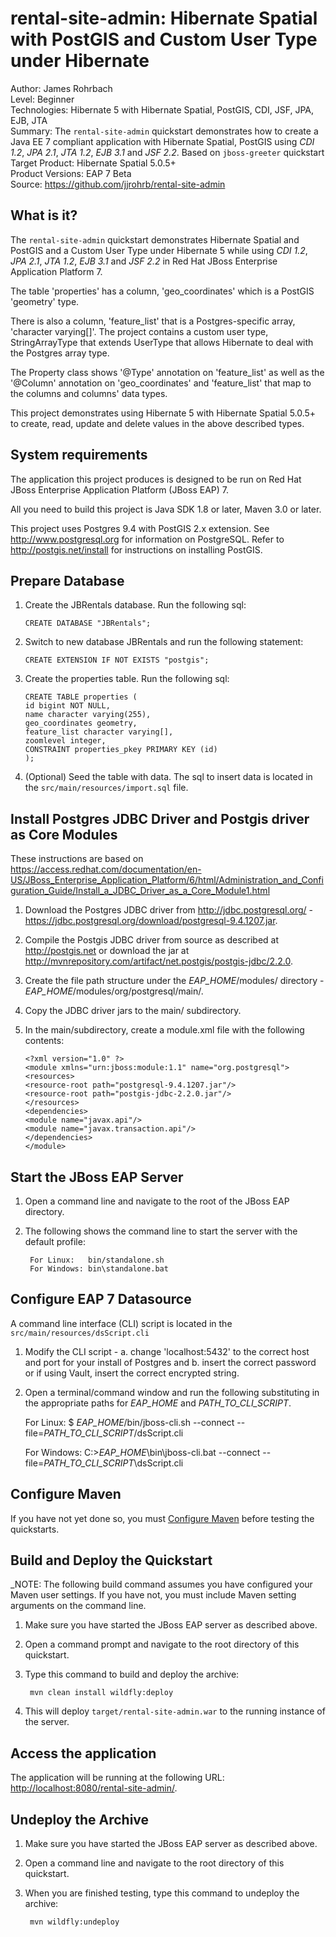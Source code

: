 rental-site-admin: Hibernate Spatial with PostGIS and Custom User Type under Hibernate
======================================================================================
Author: James Rohrbach  
Level: Beginner  
Technologies: Hibernate 5 with Hibernate Spatial, PostGIS, CDI, JSF, JPA, EJB, JTA  
Summary: The `rental-site-admin` quickstart demonstrates how to create a Java EE 7 compliant application with Hibernate Spatial, PostGIS using  *CDI 1.2*,  *JPA 2.1*, *JTA 1.2*, *EJB 3.1* and *JSF 2.2*.  Based on `jboss-greeter` quickstart  
Target Product: Hibernate Spatial 5.0.5+  
Product Versions: EAP 7 Beta  
Source: <https://github.com/jjrohrb/rental-site-admin>    

What is it?
-----------

The `rental-site-admin` quickstart demonstrates Hibernate Spatial and PostGIS and a Custom User Type under Hibernate 5 while using  *CDI 1.2*,  *JPA 2.1*, *JTA 1.2*, *EJB 3.1* and *JSF 2.2* in Red Hat JBoss Enterprise Application Platform 7.

The table 'properties' has a column, 'geo_coordinates' which is a PostGIS 'geometry' type. 

There is also a column, 'feature_list' that is a Postgres-specific array, 'character varying[]'. The project contains a custom user type, StringArrayType that extends UserType that allows Hibernate to deal with the Postgres array type. 

The Property class shows '@Type' annotation on 'feature_list' as well as the '@Column' annotation on 'geo_coordinates' and 'feature_list' that map to the columns and columns' data types.

This project demonstrates using Hibernate 5 with Hibernate Spatial 5.0.5+ to create, read, update and delete values in the above described types.

System requirements
-------------------

The application this project produces is designed to be run on Red Hat JBoss Enterprise Application Platform (JBoss EAP) 7.

All you need to build this project is Java SDK 1.8 or later, Maven 3.0 or later.

This project uses Postgres 9.4 with PostGIS 2.x extension. See <http://www.postgresql.org> for information on PostgreSQL. 
Refer to <http://postgis.net/install> for instructions on installing PostGIS.

Prepare Database
----------------

1. Create the JBRentals database. Run the following sql: 

	`CREATE DATABASE "JBRentals";`
		
2. Switch to new database JBRentals and run the following statement: 

	`CREATE EXTENSION IF NOT EXISTS "postgis";`

3. Create the properties table. Run the following sql: 
		
	`CREATE TABLE properties (`  
	  `id bigint NOT NULL,`  
	  `name character varying(255),`  
	  `geo_coordinates geometry,`  
	  `feature_list character varying[],`  
	  `zoomlevel integer,`  
	  `CONSTRAINT properties_pkey PRIMARY KEY (id)`  
	 `);`
			
4. (Optional) Seed the table with data. The sql to insert data is located in the `src/main/resources/import.sql` file.
        
Install Postgres JDBC Driver and Postgis driver as Core Modules
--------------------------------------------- 
 
These instructions are based on <https://access.redhat.com/documentation/en-US/JBoss_Enterprise_Application_Platform/6/html/Administration_and_Configuration_Guide/Install_a_JDBC_Driver_as_a_Core_Module1.html>
 
1. Download the Postgres JDBC driver from <http://jdbc.postgresql.org/> - <https://jdbc.postgresql.org/download/postgresql-9.4.1207.jar>.

2. Compile the Postgis JDBC driver from source as described at <http://postgis.net> or download the jar at <http://mvnrepository.com/artifact/net.postgis/postgis-jdbc/2.2.0>.

3.  Create the file path structure under the *EAP_HOME*/modules/ directory - *EAP_HOME*/modules/org/postgresql/main/.

4. Copy the JDBC driver jars to the main/ subdirectory.

5. In the main/subdirectory, create a module.xml file with the following contents:

    `<?xml version="1.0" ?>`  
		`<module xmlns="urn:jboss:module:1.1" name="org.postgresql">`  
    		`<resources>`  
        		`<resource-root path="postgresql-9.4.1207.jar"/>`  
        		`<resource-root path="postgis-jdbc-2.2.0.jar"/>`  
    		`</resources>`  
    		`<dependencies>`  
        		`<module name="javax.api"/>`  
				`<module name="javax.transaction.api"/>`  
    		`</dependencies>`  
		`</module>` 
        
   
Start the JBoss EAP Server
-------------------------

1. Open a command line and navigate to the root of the JBoss EAP directory.
2. The following shows the command line to start the server with the default profile:

        For Linux:   bin/standalone.sh
        For Windows: bin\standalone.bat
             
Configure EAP 7 Datasource
---------------------------

A command line interface (CLI) script is located in the `src/main/resources/dsScript.cli` 

1. Modify the CLI script -
	a. change 'localhost:5432' to the correct host and port for your install of Postgres and
	b. insert the correct password or if using Vault, insert the correct encrypted string.
2. Open a terminal/command window and run the following substituting in the appropriate paths for *EAP_HOME*  and *PATH_TO_CLI_SCRIPT*.

	For Linux:
		$ *EAP_HOME*/bin/jboss-cli.sh --connect --file=*PATH_TO_CLI_SCRIPT*/dsScript.cli

	 For Windows: 
	 	C:\>*EAP_HOME*\bin\jboss-cli.bat --connect --file=*PATH_TO_CLI_SCRIPT*\dsScript.cli

Configure Maven
---------------

If you have not yet done so, you must [Configure Maven](https://github.com/jboss-developer/jboss-developer-shared-resources/blob/master/guides/CONFIGURE_MAVEN.md#configure-maven-to-build-and-deploy-the-quickstarts) before testing the quickstarts.
	 	

Build and Deploy the Quickstart
-------------------------

_NOTE: The following build command assumes you have configured your Maven user settings. If you have not, you must include Maven setting arguments on the command line. 

1. Make sure you have started the JBoss EAP server as described above.
2. Open a command prompt and navigate to the root directory of this quickstart.
3. Type this command to build and deploy the archive:

        mvn clean install wildfly:deploy

4. This will deploy `target/rental-site-admin.war` to the running instance of the server.


Access the application
---------------------

The application will be running at the following URL:  <http://localhost:8080/rental-site-admin/>.


Undeploy the Archive
--------------------

1. Make sure you have started the JBoss EAP server as described above.
2. Open a command line and navigate to the root directory of this quickstart.
3. When you are finished testing, type this command to undeploy the archive:

        mvn wildfly:undeploy

